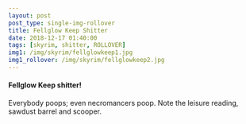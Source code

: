 ```yaml
---
layout: post
post_type: single-img-rollover
title: Fellglow Keep Shitter
date: 2018-12-17 01:40:00
tags: [skyrim, shitter, ROLLOVER]
img1: /img/skyrim/fellglowkeep1.jpg
img1_rollover: /img/skyrim/fellglowkeep2.jpg
---
```

#### Fellglow Keep shitter!

Everybody poops; even necromancers poop. Note the leisure reading, sawdust barrel and scooper.
